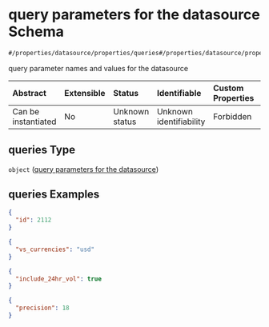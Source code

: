 # query parameters for the datasource Schema

```txt
#/properties/datasource/properties/queries#/properties/datasource/properties/queries
```

query parameter names and values for the datasource

| Abstract            | Extensible | Status         | Identifiable            | Custom Properties | Additional Properties | Access Restrictions | Defined In                                                                                      |
| :------------------ | :--------- | :------------- | :---------------------- | :---------------- | :-------------------- | :------------------ | :---------------------------------------------------------------------------------------------- |
| Can be instantiated | No         | Unknown status | Unknown identifiability | Forbidden         | Allowed               | none                | [snapshot\_indexer\_https.json\*](../../out/snapshot_indexer_https.json "open original schema") |

## queries Type

`object` ([query parameters for the datasource](snapshot_indexer_https-properties-datasource-properties-query-parameters-for-the-datasource.md))

## queries Examples

```json
{
  "id": 2112
}
```

```json
{
  "vs_currencies": "usd"
}
```

```json
{
  "include_24hr_vol": true
}
```

```json
{
  "precision": 18
}
```
